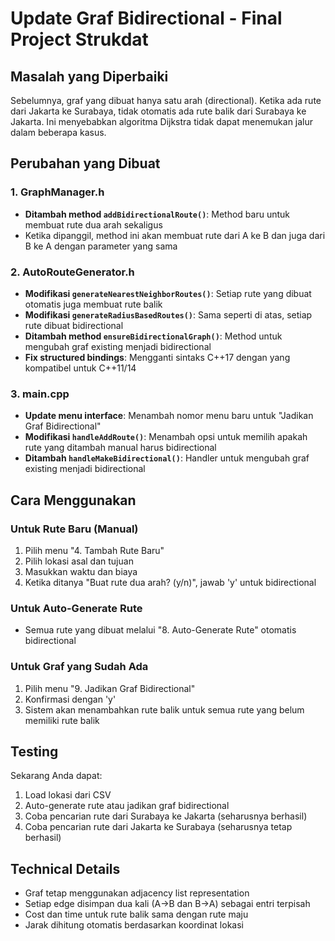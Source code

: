 # Update Graf Bidirectional - Final Project Strukdat

## Masalah yang Diperbaiki
Sebelumnya, graf yang dibuat hanya satu arah (directional). Ketika ada rute dari Jakarta ke Surabaya, tidak otomatis ada rute balik dari Surabaya ke Jakarta. Ini menyebabkan algoritma Dijkstra tidak dapat menemukan jalur dalam beberapa kasus.

## Perubahan yang Dibuat

### 1. GraphManager.h
- **Ditambah method `addBidirectionalRoute()`**: Method baru untuk membuat rute dua arah sekaligus
- Ketika dipanggil, method ini akan membuat rute dari A ke B dan juga dari B ke A dengan parameter yang sama

### 2. AutoRouteGenerator.h  
- **Modifikasi `generateNearestNeighborRoutes()`**: Setiap rute yang dibuat otomatis juga membuat rute balik
- **Modifikasi `generateRadiusBasedRoutes()`**: Sama seperti di atas, setiap rute dibuat bidirectional
- **Ditambah method `ensureBidirectionalGraph()`**: Method untuk mengubah graf existing menjadi bidirectional
- **Fix structured bindings**: Mengganti sintaks C++17 dengan yang kompatibel untuk C++11/14

### 3. main.cpp
- **Update menu interface**: Menambah nomor menu baru untuk "Jadikan Graf Bidirectional"
- **Modifikasi `handleAddRoute()`**: Menambah opsi untuk memilih apakah rute yang ditambah manual harus bidirectional
- **Ditambah `handleMakeBidirectional()`**: Handler untuk mengubah graf existing menjadi bidirectional

## Cara Menggunakan

### Untuk Rute Baru (Manual)
1. Pilih menu "4. Tambah Rute Baru"
2. Pilih lokasi asal dan tujuan
3. Masukkan waktu dan biaya
4. Ketika ditanya "Buat rute dua arah? (y/n)", jawab 'y' untuk bidirectional

### Untuk Auto-Generate Rute
- Semua rute yang dibuat melalui "8. Auto-Generate Rute" otomatis bidirectional

### Untuk Graf yang Sudah Ada
1. Pilih menu "9. Jadikan Graf Bidirectional"
2. Konfirmasi dengan 'y'
3. Sistem akan menambahkan rute balik untuk semua rute yang belum memiliki rute balik

## Testing
Sekarang Anda dapat:
1. Load lokasi dari CSV
2. Auto-generate rute atau jadikan graf bidirectional
3. Coba pencarian rute dari Surabaya ke Jakarta (seharusnya berhasil)
4. Coba pencarian rute dari Jakarta ke Surabaya (seharusnya tetap berhasil)

## Technical Details
- Graf tetap menggunakan adjacency list representation
- Setiap edge disimpan dua kali (A→B dan B→A) sebagai entri terpisah
- Cost dan time untuk rute balik sama dengan rute maju
- Jarak dihitung otomatis berdasarkan koordinat lokasi
